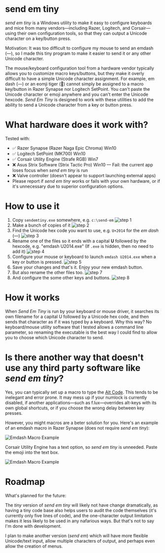 # send em tiny
_send em tiny_ is a Windows utility to make it easy to configure keyboards and mice from many vendors—including Razer, Logitech, and Corsair—using their own configuration tools, so that they can output a Unicode character on a key/button press.

Motivation: It was too difficult to configure my mouse to send an emdash (—), so I made this tiny program to make it easier to send it or any other Unicode character.

The mouse/keyboard configuration tool from a hardware vendor typically allows you to customize macro keys/buttons, but they make it overly difficult to have a simple Unicode character assignment. For example, em dash (—) or an eomji tiger (🐯) cannot simply be assigned to a macro key/button in Razer Synapse nor Logitech SetPoint. You can't paste the Unicode character or emoji anywhere and you can't enter the Unicode hexcode. _Send Em Tiny_ is designed to work with these utilities to add the ability to send a Unicode character from a key or button press.

# What hardware does it work with?

Tested with: 
* ✅ Razer Synapse (Razer Naga Epic Chroma) Win10
* ✅ Logitech SetPoint (MK700) Win10
* ✅ Corsair Utility Engine (Strafe RGB) Win7
* ❌ Asus Strix Software (Strix Tactic Pro) Win10 — Fail: the current app loses focus when _send em tiny_ is run
* ❌ Valve controller (doesn't appear to support launching external apps)
* Please report if _send em tiny_ works or fails with your own hardware, or if it's unnecessary due to superior configuration options.

# How to use it

1. Copy `sendemtiny.exe` somewhere, e.g. `c:\send-em`
![step 1](https://raw.githubusercontent.com/quole/sendemtiny/master/docs/screenshots/step01.png)
2. Make a bunch of copies of it
![step 2](https://raw.githubusercontent.com/quole/sendemtiny/master/docs/screenshots/step02.png)
3. Find the Unicode hex code you want to use, e.g. `U+2014` for the _em dash_ (—)
![step 3](https://raw.githubusercontent.com/quole/sendemtiny/master/docs/screenshots/step03.png)
4. Rename one of the files so it ends with a capital **U** followed by the hexcode, e.g. "emdash U2014.exe" (If `.exe` is hidden, then no need to add it)
![step 4](https://raw.githubusercontent.com/quole/sendemtiny/master/docs/screenshots/step04.png)
5. Configure your mouse or keyboard to launch `emdash U2014.exe` when a key or button is pressed.
![step 5](https://raw.githubusercontent.com/quole/sendemtiny/master/docs/screenshots/step05_Razer_Synapse.png)
6. Save your changes and that's it. Enjoy your new emdash button.
7. But also rename the other files too.
![step 7](https://raw.githubusercontent.com/quole/sendemtiny/master/docs/screenshots/step07.png)
8. And configure the some other keys and buttons.
![step 8](https://raw.githubusercontent.com/quole/sendemtiny/master/docs/screenshots/step08_Razer_Synapse.png)

# How it works
When _Send Em Tiny_ is run by your keyboard or mouse driver, it searches its own filename for a capital U followed by a Unicode hex code, and then sends that character as if it was typed by a keyboard.
Why this way? No keyboard/mouse utility software that I tested allows a command line parameter, so renaming the executable is the best way I could find to allow you to choose which Unicode character to send.

# Is there another way that doesn't use any third party software like _send em tiny_?
Yes, you can typically set up a macro to type the [Alt Code](https://en.wikipedia.org/wiki/Alt_code). This tends to be inelegant and error prone. It may mess up if your numlock is currently disabled, if another applications—such as f.lux—overrides alt-keys with its own global shortcuts, or if you choose the wrong delay between key presses.

However, you might macros are a beter solution for you. Here's an example of an emdash macro in Razer Synapse (does not require _send em tiny_):

![Emdash Macro Example](https://raw.githubusercontent.com/quole/sendemtiny/master/docs/screenshots/emdash-macro-example_Razor_Synapse.png)

Corsair Utility Engine has a text option, so _send em tiny_ is unneeded. Paste the emoji into the text box.

![Emdash Macro Example](https://raw.githubusercontent.com/quole/sendemtiny/master/docs/screenshots/emdash-macro-example_Corsair.png)

# Roadmap

What's planned for the future:

The _tiny_ version of _send em tiny_ will likely not have change dramatically, as having a tiny code base also helps users to audit the code themselves (it's currently only five lines of code), and the one-character output limitation makes it less likely to be used in any nafarious ways. But that's not to say I'm done with development.

I plan to make another version (_send em_) which will have more flexible Unicode/text input, allow multiple characters of output, and perhaps even allow the creation of menus.
